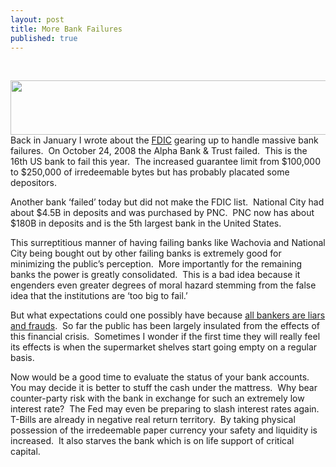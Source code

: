 ```yaml
---
layout: post
title: More Bank Failures
published: true
---
```

<p> </p>
<p><span><img class="aligncenter" title="FDIC" src="{{ site.baseurl }}/images/fin_75.gif" alt="" width="635" height="87" />Back in January I wrote about the <a href="http://www.runtogold.com/2008/01/fdic-prepares-for-massive-bank-failures/">FDIC</a> gearing up to handle massive bank failures.  On October 24, 2008 the Alpha Bank &amp; Trust failed.  This is the 16th US bank to fail this year.  The increased guarantee limit from $100,000 to $250,000 of irredeemable bytes but has probably placated some depositors.</span></p>
<p><span>Another bank ‘failed’ today but did not make the FDIC list.  National City had about $4.5B in deposits and was purchased by PNC.  PNC now has about $180B in deposits and is the 5th largest bank in the United States.</span></p>
<p><span>This surreptitious manner of having failing banks like Wachovia and National City being bought out by other failing banks is extremely good for minimizing the public’s perception.  More importantly for the remaining banks the power is greatly consolidated.  This is a bad idea because it engenders even greater degrees of moral hazard stemming from the false idea that the institutions are ‘too big to fail.’</span></p>
<p><span>But what expectations could one possibly have because <a href="http://www.runtogold.com/2008/10/all-bankers-are-liars-and-frauds/">all bankers are liars and frauds</a>.  So far the public has been largely insulated from the effects of this financial crisis.  Sometimes I wonder if the first time they will really feel its effects is when the supermarket shelves start going empty on a regular basis.</span></p>
<p><span>Now would be a good time to evaluate the status of your bank accounts.  You may decide it is better to stuff the cash under the mattress.  Why bear counter-party risk with the bank in exchange for such an extremely low interest rate?  The Fed may even be preparing to slash interest rates again.  T-Bills are already in negative real return territory.  By taking physical possession of the irredeemable paper currency your safety and liquidity is increased.  It also starves the bank which is on life support of critical capital.</span></p>
